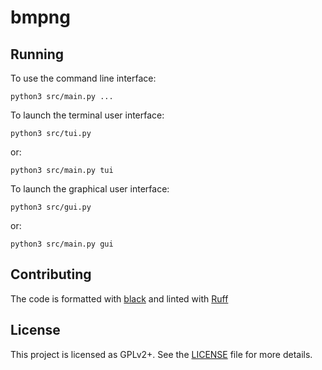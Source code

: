 # bmpng

## Running

To use the command line interface:

```
python3 src/main.py ...
```

To launch the terminal user interface:

```
python3 src/tui.py
```

or:

```
python3 src/main.py tui
```

To launch the graphical user interface:

```
python3 src/gui.py
```

or:

```
python3 src/main.py gui
```

## Contributing

The code is formatted with [black](https://black.readthedocs.io/en/stable/) and linted with [Ruff](https://ruff.rs)

## License

This project is licensed as GPLv2+. See the [LICENSE](/LICENSE) file for more details.
